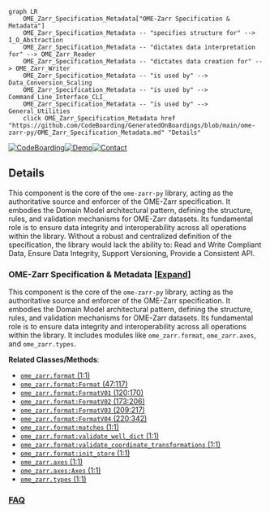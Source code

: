 ```mermaid
graph LR
    OME_Zarr_Specification_Metadata["OME-Zarr Specification & Metadata"]
    OME_Zarr_Specification_Metadata -- "specifies structure for" --> I_O_Abstraction
    OME_Zarr_Specification_Metadata -- "dictates data interpretation for" --> OME_Zarr_Reader
    OME_Zarr_Specification_Metadata -- "dictates data creation for" --> OME_Zarr_Writer
    OME_Zarr_Specification_Metadata -- "is used by" --> Data_Conversion_Scaling
    OME_Zarr_Specification_Metadata -- "is used by" --> Command_Line_Interface_CLI_
    OME_Zarr_Specification_Metadata -- "is used by" --> General_Utilities
    click OME_Zarr_Specification_Metadata href "https://github.com/CodeBoarding/GeneratedOnBoardings/blob/main/ome-zarr-py/OME_Zarr_Specification_Metadata.md" "Details"
```

[![CodeBoarding](https://img.shields.io/badge/Generated%20by-CodeBoarding-9cf?style=flat-square)](https://github.com/CodeBoarding/GeneratedOnBoardings)[![Demo](https://img.shields.io/badge/Try%20our-Demo-blue?style=flat-square)](https://www.codeboarding.org/demo)[![Contact](https://img.shields.io/badge/Contact%20us%20-%20contact@codeboarding.org-lightgrey?style=flat-square)](mailto:contact@codeboarding.org)

## Details

This component is the core of the `ome-zarr-py` library, acting as the authoritative source and enforcer of the OME-Zarr specification. It embodies the Domain Model architectural pattern, defining the structure, rules, and validation mechanisms for OME-Zarr datasets. Its fundamental role is to ensure data integrity and interoperability across all operations within the library. Without a robust and centralized definition of the specification, the library would lack the ability to: Read and Write Compliant Data, Ensure Data Integrity, Support Versioning, Provide a Consistent API.

### OME-Zarr Specification & Metadata [[Expand]](./OME_Zarr_Specification_Metadata.md)
This component is the core of the `ome-zarr-py` library, acting as the authoritative source and enforcer of the OME-Zarr specification. It embodies the Domain Model architectural pattern, defining the structure, rules, and validation mechanisms for OME-Zarr datasets. Its fundamental role is to ensure data integrity and interoperability across all operations within the library. It includes modules like `ome_zarr.format`, `ome_zarr.axes`, and `ome_zarr.types`.


**Related Classes/Methods**:

- <a href="https://github.com/ome/ome-zarr-py/blob/master/ome_zarr/format.py#L1-L1" target="_blank" rel="noopener noreferrer">`ome_zarr.format` (1:1)</a>
- <a href="https://github.com/ome/ome-zarr-py/blob/master/ome_zarr/format.py#L47-L117" target="_blank" rel="noopener noreferrer">`ome_zarr.format:Format` (47:117)</a>
- <a href="https://github.com/ome/ome-zarr-py/blob/master/ome_zarr/format.py#L120-L170" target="_blank" rel="noopener noreferrer">`ome_zarr.format:FormatV01` (120:170)</a>
- <a href="https://github.com/ome/ome-zarr-py/blob/master/ome_zarr/format.py#L173-L206" target="_blank" rel="noopener noreferrer">`ome_zarr.format:FormatV02` (173:206)</a>
- <a href="https://github.com/ome/ome-zarr-py/blob/master/ome_zarr/format.py#L209-L217" target="_blank" rel="noopener noreferrer">`ome_zarr.format:FormatV03` (209:217)</a>
- <a href="https://github.com/ome/ome-zarr-py/blob/master/ome_zarr/format.py#L220-L342" target="_blank" rel="noopener noreferrer">`ome_zarr.format:FormatV04` (220:342)</a>
- <a href="https://github.com/ome/ome-zarr-py/blob/master/ome_zarr/format.py#L1-L1" target="_blank" rel="noopener noreferrer">`ome_zarr.format:matches` (1:1)</a>
- <a href="https://github.com/ome/ome-zarr-py/blob/master/ome_zarr/format.py#L1-L1" target="_blank" rel="noopener noreferrer">`ome_zarr.format:validate_well_dict` (1:1)</a>
- <a href="https://github.com/ome/ome-zarr-py/blob/master/ome_zarr/format.py#L1-L1" target="_blank" rel="noopener noreferrer">`ome_zarr.format:validate_coordinate_transformations` (1:1)</a>
- <a href="https://github.com/ome/ome-zarr-py/blob/master/ome_zarr/format.py#L1-L1" target="_blank" rel="noopener noreferrer">`ome_zarr.format:init_store` (1:1)</a>
- <a href="https://github.com/ome/ome-zarr-py/blob/master/ome_zarr/axes.py#L1-L1" target="_blank" rel="noopener noreferrer">`ome_zarr.axes` (1:1)</a>
- <a href="https://github.com/ome/ome-zarr-py/blob/master/ome_zarr/axes.py#L1-L1" target="_blank" rel="noopener noreferrer">`ome_zarr.axes:Axes` (1:1)</a>
- <a href="https://github.com/ome/ome-zarr-py/blob/master/ome_zarr/types.py#L1-L1" target="_blank" rel="noopener noreferrer">`ome_zarr.types` (1:1)</a>




### [FAQ](https://github.com/CodeBoarding/GeneratedOnBoardings/tree/main?tab=readme-ov-file#faq)